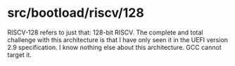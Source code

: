 # src/bootload/riscv/128
RISCV-128 refers to just that: 128-bit RISCV. The complete and total challenge
with this architecture is that I have only seen it in the UEFI version 2.9 
specification. I know nothing else about this architecture. GCC cannot target
it.